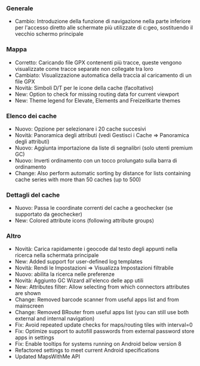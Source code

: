 ### Generale
- Cambio: Introduzione della funzione di navigazione nella parte inferiore per l'accesso diretto alle schermate più utilizzate di c:geo, sostituendo il vecchio schermo principale

### Mappa
- Corretto: Caricando file GPX contenenti più tracce, queste vengono visualizzate come tracce separate non collegate tra loro
- Cambiato: Visualizzazione automatica della traccia al caricamento di un file GPX
- Novità: Simboli D/T per le icone della cache (facoltativo)
- New: Option to check for missing routing data for current viewport
- New: Theme legend for Elevate, Elements and Freizeitkarte themes

### Elenco dei cache
- Nuovo: Opzione per selezionare i 20 cache succesivi
- Novità: Panoramica degli attributi (vedi Gestisci i Cache => Panoramica degli attributi)
- Nuovo: Aggiunta importazione da liste di segnalibri (solo utenti premium GC)
- Nuovo: Inverti ordinamento con un tocco prolungato sulla barra di ordinamento
- Change: Also perform automatic sorting by distance for lists containing cache series with more than 50 caches (up to 500)

### Dettagli del cache
- Nuovo: Passa le coordinate correnti del cache a geochecker (se supportato da geochecker)
- New: Colored attribute icons (following attribute groups)

### Altro
- Novità: Carica rapidamente i geocode dal testo degli appunti nella ricerca nella schermata principale
- New: Added support for user-defined log templates
- Novità: Rendi le Impostazioni => Visualizza Impostazioni filtrabile
- Nuovo: abilita la ricerca nelle preferenze
- Novità: Aggiunto GC Wizard all'elenco delle app utili
- New: Attributes filter: Allow selecting from which connectors attributes are shown
- Change: Removed barcode scanner from useful apps list and from mainscreen
- Change: Removed BRouter from useful apps list (you can still use both external and internal navigation)
- Fix: Avoid repeated update checks for maps/routing tiles with interval=0
- Fix: Optimize support to autofill passwords from external password store apps in settings
- Fix: Enable tooltips for systems running on Android below version 8
- Refactored settings to meet current Android specifications
- Updated MapsWithMe API
